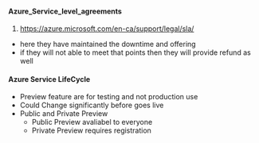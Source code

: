 #### Azure_Service_level_agreements

1) https://azure.microsoft.com/en-ca/support/legal/sla/

- here they have maintained the downtime and offering 
- if they will not able to meet that points then they will provide refund as well 
  
#### Azure Service LifeCycle

- Preview feature are for testing and not production use
- Could Change significantly before goes live
- Public and Private Preview
  - Public Preview avaliabel to everyone
  - Private Preview requires registration

